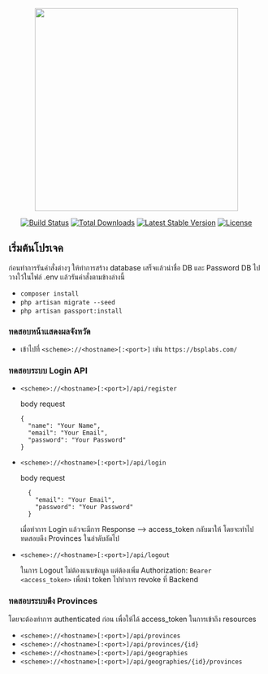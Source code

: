 <p align="center"><a href="https://laravel.com" target="_blank"><img src="https://raw.githubusercontent.com/laravel/art/master/logo-lockup/5%20SVG/2%20CMYK/1%20Full%20Color/laravel-logolockup-cmyk-red.svg" width="400"></a></p>

<p align="center">
<a href="https://travis-ci.org/laravel/framework"><img src="https://travis-ci.org/laravel/framework.svg" alt="Build Status"></a>
<a href="https://packagist.org/packages/laravel/framework"><img src="https://img.shields.io/packagist/dt/laravel/framework" alt="Total Downloads"></a>
<a href="https://packagist.org/packages/laravel/framework"><img src="https://img.shields.io/packagist/v/laravel/framework" alt="Latest Stable Version"></a>
<a href="https://packagist.org/packages/laravel/framework"><img src="https://img.shields.io/packagist/l/laravel/framework" alt="License"></a>
</p>

## เริ่มต้นโปรเจค

ก่อนทำการรันคำสั่งต่างๆ ให้ทำการสร้าง database เสร็จเเล้วนำชื่อ DB และ Password DB ไปวางใว้ในไฟล์ .env เเล้วรันคำสั่งตามข้างล่างนี้

- `composer install`
- `php artisan migrate --seed`
- `php artisan passport:install`



### ทดสอบหน้าเเสดงผลจังหวัด

- เข้าไปที่ `<scheme>://<hostname>[:<port>]` เช่น `https://bsplabs.com/`



### ทดสอบระบบ Login API

- `<scheme>://<hostname>[:<port>]/api/register`

  body request
  ```
  {
    "name": "Your Name",
    "email": "Your Email",
    "password": "Your Password"
  }
  ```

- `<scheme>://<hostname>[:<port>]/api/login`

  body request
  ```
    {
      "email": "Your Email",
      "password": "Your Password"
    }
  ```

  เมื่อทำการ Login เเล้วจะมีการ Response --> access_token กลับมาให้ โดยจะทำไปทดสอบดึง Provinces ในลำดับถัดไป

- `<scheme>://<hostname>[:<port>]/api/logout`

  ในการ Logout ไม่ต้องแนบข้อมูล แต่ต้องเพิ่ม Authorization: `Bearer <access_token>` เพื่อนำ token ไปทำการ revoke ที่ Backend 


### ทดสอบระบบดึง Provinces

  โดยจะต้องทำการ authenticated ก่อน เพื่อให้ได้ access_token ในการเข้าถึง resources

- `<scheme>://<hostname>[:<port>]/api/provinces`
- `<scheme>://<hostname>[:<port>]/api/provinces/{id}`
- `<scheme>://<hostname>[:<port>]/api/geographies`
- `<scheme>://<hostname>[:<port>]/api/geographies/{id}/provinces`

